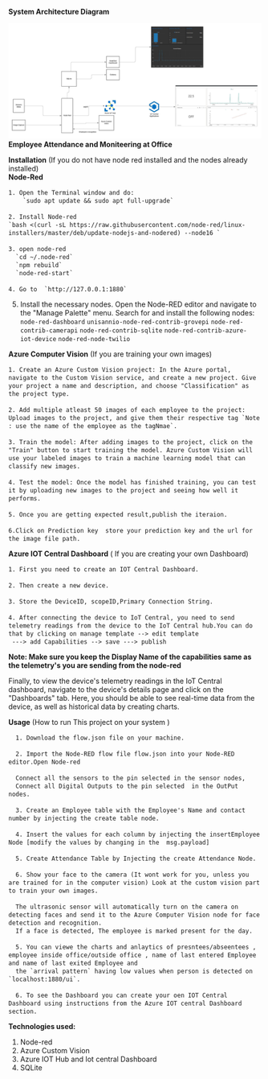 **System Architecture Diagram**

![alt text](./sys_arch.jpeg?raw=true)
<b> Employee Attendance and  Moniteering at Office </b> 

**Installation** (If you do not have node red installed and the nodes already installed) <br> 
**Node-Red**

    1. Open the Terminal window and do: 
        `sudo apt update && sudo apt full-upgrade`

    2. Install Node-red 
    `bash <(curl -sL https://raw.githubusercontent.com/node-red/linux-installers/master/deb/update-nodejs-and-nodered) --node16 ` 

    3. open node-red 
      `cd ~/.node-red` 
      `npm rebuild`
      `node-red-start`

    4. Go to  `http://127.0.0.1:1880`

  5. Install the necessary nodes. Open the Node-RED editor and navigate to the "Manage Palette" menu. Search for and install the following nodes:
    `node-red-dashboard`
    `unisannio-node-red-contrib-grovepi`
    `node-red-contrib-camerapi`
    `node-red-contrib-sqlite`
    `node-red-contrib-azure-iot-device`
    `node-red-node-twilio`
 
 **Azure Computer Vision**  (If you are training your own images) </br>

    1. Create an Azure Custom Vision project: In the Azure portal, navigate to the Custom Vision service, and create a new project. Give your project a name and description, and choose "Classification" as the project type.

    2. Add multiple atleast 50 images of each employee to the project: Upload images to the project, and give them their respective tag `Note : use the name of the employee as the tagNmae`. 

    3. Train the model: After adding images to the project, click on the "Train" button to start training the model. Azure Custom Vision will use your labeled images to train a machine learning model that can classify new images.

    4. Test the model: Once the model has finished training, you can test it by uploading new images to the project and seeing how well it performs. 

    5. Once you are getting expected result,publish the iteraion. 

    6.Click on Prediction key  store your prediction key and the url for the image file path.

**Azure IOT Central Dashboard** ( If you are creating your own Dashboard) </br> 

    1. First you need to create an IOT Central Dashboard. 
    
    2. Then create a new device. 
    
    3. Store the DeviceID, scopeID,Primary Connection String. 
    
    4. After connecting the device to IoT Central, you need to send telemetry readings from the device to the IoT Central hub.You can do that by clicking on manage template --> edit template 
     ---> add Capabilities --> save ---> publish 

**Note: Make sure you keep the Display Name of the capabilities same as the telemetry's you are sending from the node-red**

Finally, to view the device's telemetry readings in the IoT Central dashboard, navigate to the device's details page and click on the "Dashboards" tab.
Here, you should be able to see real-time data from the device, as well as historical data by creating charts. 

**Usage**  (How to run This project on your system ) </br>

      1. Download the flow.json file on your machine. 

      2. Import the Node-RED flow file flow.json into your Node-RED editor.Open Node-red 

      Connect all the sensors to the pin selected in the sensor nodes, 
      Connect all Digital Outputs to the pin selected  in the OutPut nodes. 

      3. Create an Employee table with the Employee's Name and contact number by injecting the create table node.

      4. Insert the values for each column by injecting the insertEmployee  Node [modify the values by changing in the  msg.payload] 

      5. Create Attendance Table by Injecting the create Attendance Node.

      6. Show your face to the camera (It wont work for you, unless you are trained for in the computer vision) Look at the custom vision part to train your own images. 

      The ultrasonic sensor will automatically turn on the camera on detecting faces and send it to the Azure Computer Vision node for face detection and recognition.
      If a face is detected, The employee is marked present for the day. 

      5. You can viewe the charts and anlaytics of presntees/abseentees ,  employee inside office/outside office , name of last entered Employee and name of last exited Employee and
      the `arrival pattern` having low values when person is detected on `localhost:1880/ui`. 
      
      6. To see the Dashboard you can create your oen IOT Central Dashboard using instructions from the Azure IOT central Dashboard section.

**Technologies used:** </br> 
1. Node-red 
2. Azure Custom Vision 
3. Azure IOT Hub and  Iot central Dashboard 
4. SQLite


